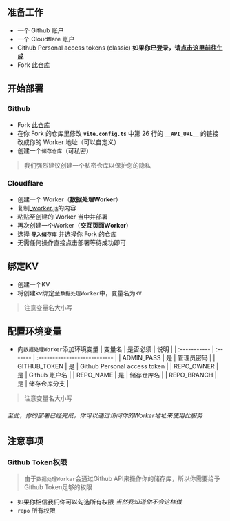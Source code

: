 ## 准备工作

- 一个 Github 账户
- 一个 Cloudflare 账户
- Github Personal access tokens (classic) **如果你已登录，请[点击这里前往生成](https://github.com/settings/tokens)**
- Fork [此仓库](https://github.com/Stoeaves/StpCloud)

## 开始部署
### Github
- Fork [此仓库](https://github.com/Stoeaves/StpCloud)
- 在你 Fork 的仓库里修改 **`vite.config.ts`** 中第 26 行的 **`__API_URL__`** 的链接改成你的 Worker 地址（可以自定义）
- 创建一个`储存仓库`（可私密）
> 我们强烈建议创建一个私密仓库以保护您的隐私

### Cloudflare
- 创建一个 Worker（**数据处理Worker**）
- 复制[_worker.js](https://github.com/Stoeaves/StpCloud/blob/main/_worker.js)的内容
- 粘贴至创建的 Worker 当中并部署
- 再次创建一个Worker（**交互页面Worker**）
- 选择 **`导入储存库`** 并选择你 Fork 的仓库
- 无需任何操作直接点击部署等待成功即可

## 绑定KV
- 创建一个KV
- 将创建kv绑定至`数据处理Worker`中，变量名为`KV`
> 注意变量名大小写

## 配置环境变量
- 向`数据处理Worker`添加环境变量
| 变量名       | 是否必须 | 说明                         |
| :----------- | :------- | :--------------------------- |
| ADMIN_PASS   | 是       | 管理员密码                   |
| GITHUB_TOKEN | 是       | Github Personal access token |
| REPO_OWNER   | 是       | Github 账户名                |
| REPO_NAME    | 是       | 储存仓库名                       |
| REPO_BRANCH  | 是       | 储存仓库分支                     |
> 注意变量名大小写

###### 至此，你的部署已经完成，你可以通过访问你的Worker地址来使用此服务

## 注意事项
### Github Token权限
> 由于`数据处理Worker`会通过Github API来操作你的储存库，所以你需要给予Github Token足够的权限
- ~~如果你相信我们你可以勾选所有权限~~ _当然我知道你不会这样做_
- `repo` 所有权限